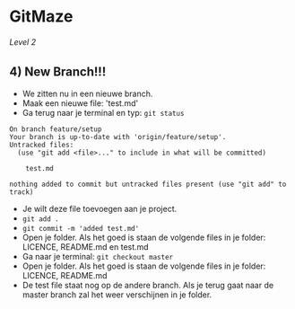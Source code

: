 # GitMaze
###### Level 2
## 4) New Branch!!!
  - We zitten nu in een nieuwe branch.
  - Maak een nieuwe file: 'test.md'
  - Ga terug naar je terminal en typ: ```git status```

``` shell
On branch feature/setup
Your branch is up-to-date with 'origin/feature/setup'.
Untracked files:
  (use "git add <file>..." to include in what will be committed)

	test.md

nothing added to commit but untracked files present (use "git add" to track)
```

  - Je wilt deze file toevoegen aan je project.
  - ```git add . ```
  - ```git commit -m 'added test.md' ```
  - Open je folder. Als het goed is staan de volgende files in je folder: LICENCE, README.md en test.md
  - Ga naar je terminal: ```git checkout master```
  - Open je folder. Als het goed is staan de volgende files in je folder: LICENCE, README.md
  - De test file staat nog op de andere branch. Als je terug gaat naar de master branch zal het weer verschijnen in je folder.
